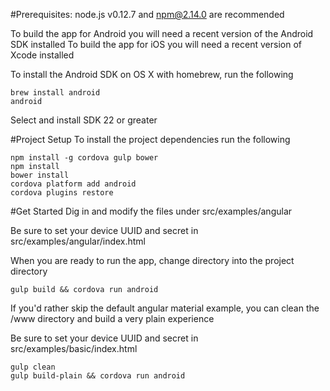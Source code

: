#Prerequisites:
node.js v0.12.7 and npm@2.14.0 are recommended

To build the app for Android you will need a recent version of the Android SDK installed
To build the app for iOS you will need a recent version of Xcode installed

To install the Android SDK on OS X with homebrew, run the following
```
brew install android
android
```
Select and install SDK 22 or greater

#Project Setup
To install the project dependencies run the following
```
npm install -g cordova gulp bower
npm install
bower install
cordova platform add android
cordova plugins restore
```

#Get Started
Dig in and modify the files under src/examples/angular

Be sure to set your device UUID and secret in src/examples/angular/index.html

When you are ready to run the app, change directory into the project directory
```
gulp build && cordova run android
```

If you'd rather skip the default angular material example, you can clean the /www directory and build a very plain experience

Be sure to set your device UUID and secret in src/examples/basic/index.html
```
gulp clean
gulp build-plain && cordova run android
```
